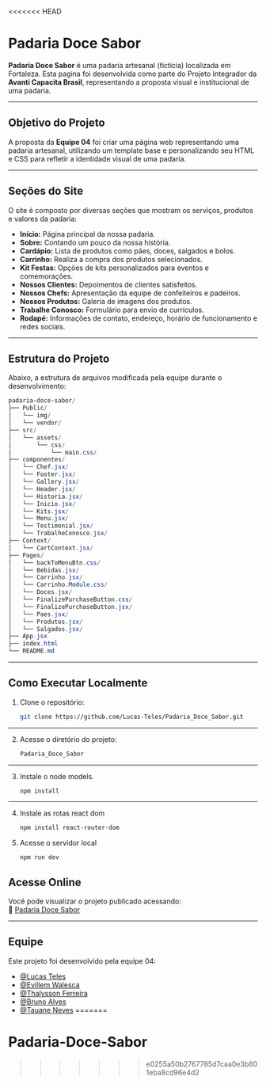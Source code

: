 <<<<<<< HEAD
# Padaria Doce Sabor

**Padaria Doce Sabor** é uma padaria artesanal (ficticia) localizada em Fortaleza. Esta pagina foi desenvolvida como parte do Projeto Integrador da **Avanti Capacita Brasil**, representando a proposta visual e institucional de uma padaria.

---

## Objetivo do Projeto

A proposta da **Equipe 04** foi criar uma página web representando uma padaria artesanal, utilizando um template base e personalizando seu HTML e CSS para refletir a identidade visual de uma padaria.

---

## Seções do Site

O site é composto por diversas seções que mostram os serviços, produtos e valores da padaria:

- **Início:** Página principal da nossa padaria.  
- **Sobre:** Contando um pouco da nossa história.  
- **Cardápio:** Lista de produtos como pães, doces, salgados e bolos.
- **Carrinho:** Realiza a compra dos produtos selecionados.
- **Kit Festas:** Opções de kits personalizados para eventos e comemorações.  
- **Nossos Clientes:** Depoimentos de clientes satisfeitos.  
- **Nossos Chefs:** Apresentação da equipe de confeiteiros e padeiros.  
- **Nossos Produtos:** Galeria de imagens dos produtos.  
- **Trabalhe Conosco:** Formulário para envio de currículos.  
- **Rodapé:** Informações de contato, endereço, horário de funcionamento e redes sociais.  

---

## Estrutura do Projeto

Abaixo, a estrutura de arquivos modificada pela equipe durante o desenvolvimento:

```powershell
padaria-doce-sabor/
├── Public/
│   └── img/              
│   └── vendor/ 
├── src/
│   └── assets/
│       └── css/
│           └── main.css/
├── componentes/
│   └── Chef.jsx/
│   └── Footer.jsx/
│   └── Gallery.jsx/
│   └── Header.jsx/
│   └── Historia.jsx/
│   └── Inicio.jsx/
│   └── Kits.jsx/
│   └── Menu.jsx/
│   └── Testimonial.jsx/
│   └── TrabalheConosco.jsx/
├── Context/
│   └── CartContext.jsx/
├── Pages/
│   └── backToMenuBtn.css/
│   └── Bebidas.jsx/
│   └── Carrinho.jsx/
│   └── Carrinho.Module.css/
│   └── Doces.jsx/
│   └── FinalizePurchaseButton.css/
│   └── FinalizePurchaseButton.jsx/
│   └── Paes.jsx/
│   └── Produtos.jsx/
│   └── Salgados.jsx/
├── App.jsx
├── index.html
└── README.md            
```

---

## Como Executar Localmente

1. Clone o repositório:
   ```bash
   git clone https://github.com/Lucas-Teles/Padaria_Doce_Sabor.git
   ```
---
2. Acesse o diretório do projeto:
   ```bash
   Padaria_Doce_Sabor
   ```
---
3. Instale o node models.
   ```bash
   npm install
   ```
---
4. Instale as rotas react dom
   ```bash
   npm install react-router-dom
   ```
5. Acesse o servidor local
   ```bash
   npm run dev
   ```
## Acesse Online


Você pode visualizar o projeto publicado acessando:  
🔗 [Padaria Doce Sabor](https://padaria-doce-sabor-chi.vercel.app/)

---

## Equipe

Este projeto foi desenvolvido pela equipe 04:

- [@Lucas Teles](https://github.com/Lucas-Teles)  
- [@Evillem Walesca](https://github.com/evillem-gitgit)  
- [@Thalysson Ferreira](https://github.com/ThalyssonFerreir)  
- [@Bruno Alves](https://github.com/brunoalves0921)  
- [@Tauane Neves](https://github.com/TauaneNeves)
=======
# Padaria-Doce-Sabor
>>>>>>> e0255a50b2767785d7caa0e3b801eba8cd96e4d2
